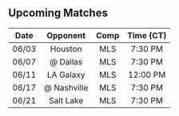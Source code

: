 ## Upcoming Matches
Date|Opponent|Comp|Time (CT)
:-:|:-:|:-:|:-:
06/03|Houston|MLS|7:30 PM 
06/07|@ Dallas|MLS|7:30 PM 
06/11|LA Galaxy|MLS|12:00 PM 
06/17|@ Nashville|MLS|7:30 PM 
06/21|Salt Lake|MLS|7:30 PM 
